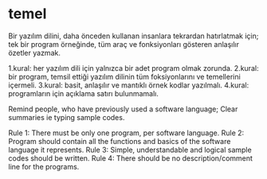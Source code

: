# temel
Bir yazılım dilini, daha önceden kullanan insanlara tekrardan hatırlatmak için; 
tek bir program örneğinde, tüm araç ve fonksiyonları gösteren anlaşılır özetler yazmak.

1.kural: her yazılım dili için yalnızca bir adet program olmak zorunda.
2.kural: bir program, temsil ettiği yazılım dilinin tüm foksiyonlarını ve temellerini içermeli.
3.kural: basit, anlaşılır ve mantıklı örnek kodlar yazılmalı.
4.kural: programların için açıklama satırı bulunmamalı.

Remind people, who have previously used a software language;
Clear summaries ie typing sample codes.

Rule 1: There must be only one program, per software language.
Rule 2: Program should contain all the functions and basics of the software language it represents.
Rule 3: Simple, understandable and logical sample codes should be written.
Rule 4: There should be no description/comment line for the programs.
